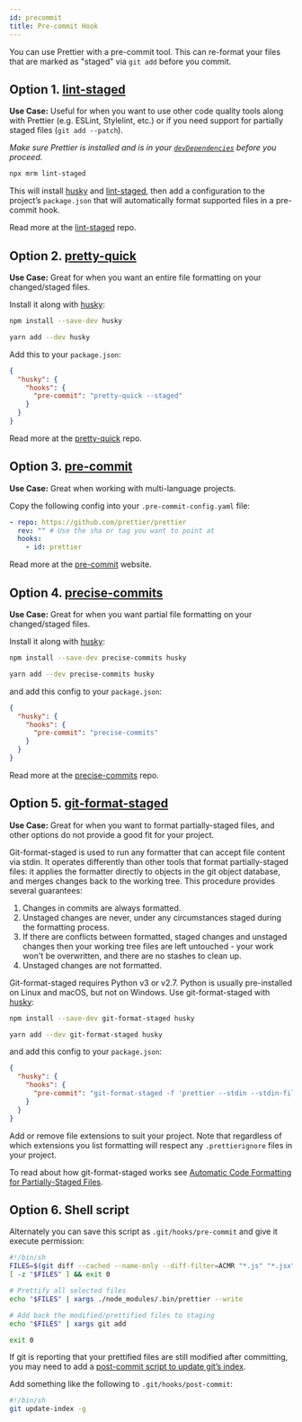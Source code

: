 ```yaml
---
id: precommit
title: Pre-commit Hook
---
```


You can use Prettier with a pre-commit tool. This can re-format your files that are marked as "staged" via `git add` before you commit.

## Option 1. [lint-staged](https://github.com/okonet/lint-staged)

**Use Case:** Useful for when you want to use other code quality tools along with Prettier (e.g. ESLint, Stylelint, etc.) or if you need support for partially staged files (`git add --patch`).

_Make sure Prettier is installed and is in your [`devDependencies`](https://docs.npmjs.com/specifying-dependencies-and-devdependencies-in-a-package-json-file) before you proceed._

```bash
npx mrm lint-staged
```

This will install [husky](https://github.com/typicode/husky) and [lint-staged](https://github.com/okonet/lint-staged), then add a configuration to the project’s `package.json` that will automatically format supported files in a pre-commit hook.

Read more at the [lint-staged](https://github.com/okonet/lint-staged#configuration) repo.

## Option 2. [pretty-quick](https://github.com/azz/pretty-quick)

**Use Case:** Great for when you want an entire file formatting on your changed/staged files.

Install it along with [husky](https://github.com/typicode/husky):

<!--DOCUSAURUS_CODE_TABS-->
<!--npm-->

```bash
npm install --save-dev husky
```

<!--yarn-->

```bash
yarn add --dev husky
```

<!--END_DOCUSAURUS_CODE_TABS-->

Add this to your `package.json`:

```json
{
  "husky": {
    "hooks": {
      "pre-commit": "pretty-quick --staged"
    }
  }
}
```

Read more at the [pretty-quick](https://github.com/azz/pretty-quick) repo.

## Option 3. [pre-commit](https://github.com/pre-commit/pre-commit)

**Use Case:** Great when working with multi-language projects.

Copy the following config into your `.pre-commit-config.yaml` file:

```yaml
- repo: https://github.com/prettier/prettier
  rev: "" # Use the sha or tag you want to point at
  hooks:
    - id: prettier
```

Read more at the [pre-commit](https://pre-commit.com) website.

## Option 4. [precise-commits](https://github.com/JamesHenry/precise-commits)

**Use Case:** Great for when you want partial file formatting on your changed/staged files.

Install it along with [husky](https://github.com/typicode/husky):

<!--DOCUSAURUS_CODE_TABS-->
<!--npm-->

```bash
npm install --save-dev precise-commits husky
```

<!--yarn-->

```bash
yarn add --dev precise-commits husky
```

<!--END_DOCUSAURUS_CODE_TABS-->

and add this config to your `package.json`:

```json
{
  "husky": {
    "hooks": {
      "pre-commit": "precise-commits"
    }
  }
}
```

Read more at the [precise-commits](https://github.com/JamesHenry/precise-commits#2-precommit-hook) repo.

## Option 5. [git-format-staged](https://github.com/hallettj/git-format-staged)

**Use Case:** Great for when you want to format partially-staged files, and other options do not provide a good fit for your project.

Git-format-staged is used to run any formatter that can accept file content via stdin. It operates differently than other tools that format partially-staged files: it applies the formatter directly to objects in the git object database, and merges changes back to the working tree. This procedure provides several guarantees:

1. Changes in commits are always formatted.
2. Unstaged changes are never, under any circumstances staged during the formatting process.
3. If there are conflicts between formatted, staged changes and unstaged changes then your working tree files are left untouched - your work won't be overwritten, and there are no stashes to clean up.
4. Unstaged changes are not formatted.

Git-format-staged requires Python v3 or v2.7. Python is usually pre-installed on Linux and macOS, but not on Windows. Use git-format-staged with [husky](https://github.com/typicode/husky):

<!--DOCUSAURUS_CODE_TABS-->
<!--npm-->

```bash
npm install --save-dev git-format-staged husky
```

<!--yarn-->

```bash
yarn add --dev git-format-staged husky
```

<!--END_DOCUSAURUS_CODE_TABS-->

and add this config to your `package.json`:

```json
{
  "husky": {
    "hooks": {
      "pre-commit": "git-format-staged -f 'prettier --stdin --stdin-filepath \"{}\"' ."
    }
  }
}
```

Add or remove file extensions to suit your project. Note that regardless of which extensions you list formatting will respect any `.prettierignore` files in your project.

To read about how git-format-staged works see [Automatic Code Formatting for Partially-Staged Files](https://www.olioapps.com/blog/automatic-code-formatting/).

## Option 6. Shell script

Alternately you can save this script as `.git/hooks/pre-commit` and give it execute permission:

```sh
#!/bin/sh
FILES=$(git diff --cached --name-only --diff-filter=ACMR "*.js" "*.jsx" | sed 's| |\\ |g')
[ -z "$FILES" ] && exit 0

# Prettify all selected files
echo "$FILES" | xargs ./node_modules/.bin/prettier --write

# Add back the modified/prettified files to staging
echo "$FILES" | xargs git add

exit 0
```

If git is reporting that your prettified files are still modified after committing, you may need to add a [post-commit script to update git’s index](https://github.com/prettier/prettier/issues/2978#issuecomment-334408427).

Add something like the following to `.git/hooks/post-commit`:

```sh
#!/bin/sh
git update-index -g
```
